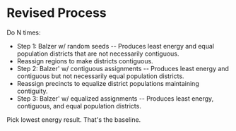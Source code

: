 # Revised Process

Do N times:
- Step 1: Balzer w/ random seeds -- Produces least energy and equal population districts that are not necessarily contiguous.
- Reassign regions to make districts contiguous.
- Step 2: Balzer' w/ contiguous assignments -- Produces least energy and contiguous but not necessarily equal population districts.
- Reassign precincts to equalize district populations maintaining contiguity.
- Step 3: Balzer' w/ equalized assignments -- Produces least energy, contiguous, and equal population districts.

Pick lowest energy result. That's the baseline.